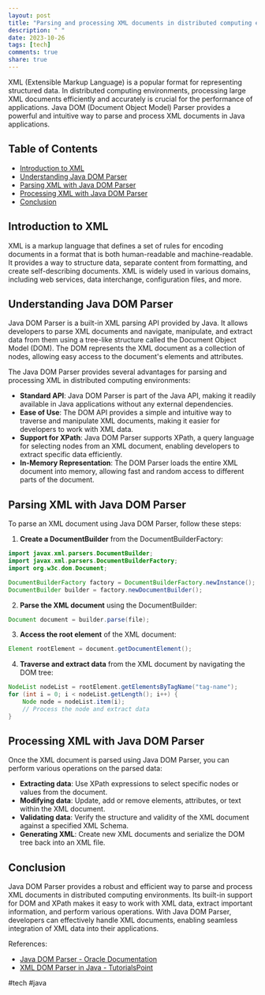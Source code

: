 ```yaml
---
layout: post
title: "Parsing and processing XML documents in distributed computing environments with Java DOM Parser"
description: " "
date: 2023-10-26
tags: [tech]
comments: true
share: true
---
```


XML (Extensible Markup Language) is a popular format for representing structured data. In distributed computing environments, processing large XML documents efficiently and accurately is crucial for the performance of applications. Java DOM (Document Object Model) Parser provides a powerful and intuitive way to parse and process XML documents in Java applications.

## Table of Contents
- [Introduction to XML](#introduction-to-xml)
- [Understanding Java DOM Parser](#understanding-java-dom-parser)
- [Parsing XML with Java DOM Parser](#parsing-xml-with-java-dom-parser)
- [Processing XML with Java DOM Parser](#processing-xml-with-java-dom-parser)
- [Conclusion](#conclusion)

## Introduction to XML

XML is a markup language that defines a set of rules for encoding documents in a format that is both human-readable and machine-readable. It provides a way to structure data, separate content from formatting, and create self-describing documents. XML is widely used in various domains, including web services, data interchange, configuration files, and more.

## Understanding Java DOM Parser

Java DOM Parser is a built-in XML parsing API provided by Java. It allows developers to parse XML documents and navigate, manipulate, and extract data from them using a tree-like structure called the Document Object Model (DOM). The DOM represents the XML document as a collection of nodes, allowing easy access to the document's elements and attributes.

The Java DOM Parser provides several advantages for parsing and processing XML in distributed computing environments:

- **Standard API**: Java DOM Parser is part of the Java API, making it readily available in Java applications without any external dependencies.
- **Ease of Use**: The DOM API provides a simple and intuitive way to traverse and manipulate XML documents, making it easier for developers to work with XML data.
- **Support for XPath**: Java DOM Parser supports XPath, a query language for selecting nodes from an XML document, enabling developers to extract specific data efficiently.
- **In-Memory Representation**: The DOM Parser loads the entire XML document into memory, allowing fast and random access to different parts of the document.

## Parsing XML with Java DOM Parser

To parse an XML document using Java DOM Parser, follow these steps:

1. **Create a DocumentBuilder** from the DocumentBuilderFactory:

```java
import javax.xml.parsers.DocumentBuilder;
import javax.xml.parsers.DocumentBuilderFactory;
import org.w3c.dom.Document;

DocumentBuilderFactory factory = DocumentBuilderFactory.newInstance();
DocumentBuilder builder = factory.newDocumentBuilder();
```

2. **Parse the XML document** using the DocumentBuilder:

```java
Document document = builder.parse(file);
```

3. **Access the root element** of the XML document:

```java
Element rootElement = document.getDocumentElement();
```

4. **Traverse and extract data** from the XML document by navigating the DOM tree:

```java
NodeList nodeList = rootElement.getElementsByTagName("tag-name");
for (int i = 0; i < nodeList.getLength(); i++) {
    Node node = nodeList.item(i);
    // Process the node and extract data
}
```

## Processing XML with Java DOM Parser

Once the XML document is parsed using Java DOM Parser, you can perform various operations on the parsed data:

- **Extracting data**: Use XPath expressions to select specific nodes or values from the document.
- **Modifying data**: Update, add or remove elements, attributes, or text within the XML document.
- **Validating data**: Verify the structure and validity of the XML document against a specified XML Schema.
- **Generating XML**: Create new XML documents and serialize the DOM tree back into an XML file.

## Conclusion

Java DOM Parser provides a robust and efficient way to parse and process XML documents in distributed computing environments. Its built-in support for DOM and XPath makes it easy to work with XML data, extract important information, and perform various operations. With Java DOM Parser, developers can effectively handle XML documents, enabling seamless integration of XML data into their applications.

References:
- [Java DOM Parser - Oracle Documentation](https://docs.oracle.com/javase/7/docs/api/org/w3c/dom/package-summary.html)
- [XML DOM Parser in Java - TutorialsPoint](https://www.tutorialspoint.com/java_xml/java_dom_parser.htm)

#tech #java